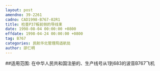 ```yaml
---
layout: post
amendno: 39-2261
cadno: CAD1998-B767-02R1
title: 检查P37板前侧的导线束
date: 1998-08-04 00:00:00 +0800
effdate: 1998-04-24 00:00:00 +0800
tag: B767
categories: 民航华北管理局适航处
author: 邵仁明
---
```


##适用范围:
在中华人民共和国注册的、生产线号从1到683的波音B767飞机

